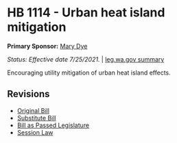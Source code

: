 # HB 1114 - Urban heat island mitigation
**Primary Sponsor:** [Mary Dye](/person/leg/mary.dye.md)

*Status: Effective date 7/25/2021.* | [leg.wa.gov summary](https://app.leg.wa.gov/billsummary?BillNumber=1114&Year=2021)

Encouraging utility mitigation of urban heat island effects.

## Revisions
* [Original Bill](1/)
* [Substitute Bill](S/)
* [Bill as Passed Legislature](S.PL/)
* [Session Law](S.SL/)
